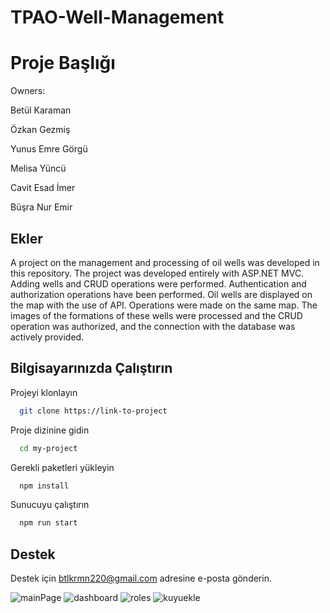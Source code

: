 # TPAO-Well-Management

# Proje Başlığı

Owners:

Betül Karaman

Özkan Gezmiş

Yunus Emre Görgü

Melisa Yüncü

Cavit Esad İmer

Büşra Nur Emir


## Ekler

A project on the management and processing of oil wells was developed in this repository. The project was developed entirely with ASP.NET MVC. Adding wells and CRUD operations were performed. Authentication and authorization operations have been performed. Oil wells are displayed on the map with the use of API. Operations were made on the same map. The images of the formations of these wells were processed and the CRUD operation was authorized, and the connection with the database was actively provided.
## Bilgisayarınızda Çalıştırın

Projeyi klonlayın

```bash
  git clone https://link-to-project
```

Proje dizinine gidin

```bash
  cd my-project
```

Gerekli paketleri yükleyin

```bash
  npm install
```

Sunucuyu çalıştırın

```bash
  npm run start
```

  
## Destek

Destek için btlkrmn220@gmail.com adresine e-posta gönderin.

  
![mainPage](https://github.com/betulkaramann/TPAO-Well-Management/assets/107813645/7014bfbd-22ce-4cfc-b5cc-aa96f6285b76)
![dashboard](https://github.com/betulkaramann/TPAO-Well-Management/assets/107813645/2dab0f87-1632-4390-bbe2-fdfe823eb81e)
![roles](https://github.com/betulkaramann/TPAO-Well-Management/assets/107813645/07e084c3-d975-41c4-a465-89a6ddc61b58)
![kuyuekle](https://github.com/betulkaramann/TPAO-Well-Management/assets/107813645/9ae2ba7b-334b-47a1-bbc0-abf1d1098d29)
